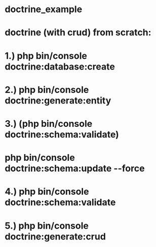 # doctrine_example
# doctrine (with crud) from scratch:
# 1.) php bin/console doctrine:database:create
# 2.) php bin/console doctrine:generate:entity
# 3.) (php bin/console doctrine:schema:validate)
#     php bin/console doctrine:schema:update --force
# 4.) php bin/console doctrine:schema:validate
# 5.) php bin/console doctrine:generate:crud